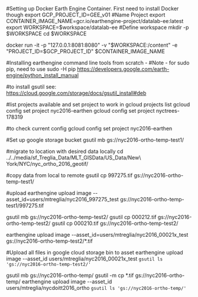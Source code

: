 #Setting up Docker Earth Engine Container. First need to install Docker though
export GCP_PROJECT_ID=GEE_v01 #Name Project
export CONTAINER_IMAGE_NAME=gcr.io/earthengine-project/datalab-ee:latest
export WORKSPACE=$workspace/datalab-ee #Define workspace
mkdir -p $WORKSPACE
cd $WORKSPACE

docker run -it -p "127.0.0.1:8081:8080" -v "$WORKSPACE:/content" -e "PROJECT_ID=$GCP_PROJECT_ID" $CONTAINER_IMAGE_NAME



#Installing earthengine command line tools from scratch - 
#Note - for sudo pip, need to use sudo -H pip
https://developers.google.com/earth-engine/python_install_manual

#to install gsutil see:
https://cloud.google.com/storage/docs/gsutil_install#deb 

#list projects available and set project to work in
gcloud projects list
gcloud config set project nyc2016-earthen
gcloud config set project nyctrees-178319

#to check current config
gcloud config set project nyc2016-earthen

#Set up google storage bucket
gsutil mb gs://nyc2016-ortho-temp-test1/

#migrate to location with desired data locally
cd ../../media/sf_Treglia_Data/MLT_GISData/US_Data/New\ York/NYC/nyc_ortho_2016_geotif/

#copy data from local to remote
gsutil cp 997275.tif gs://nyc2016-ortho-temp-test1/

#upload 
earthengine upload image --asset_id=users/mtreglia/nyc2016_997275_test gs://nyc2016-ortho-temp-test1/997275.tif


gsutil mb gs://nyc2016-ortho-temp-test2/
gsutil cp 000212.tif gs://nyc2016-ortho-temp-test2/
gsutil cp 000210.tif gs://nyc2016-ortho-temp-test2/

earthengine upload image --asset_id=users/mtreglia/nyc2016_00021x_test gs://nyc2016-ortho-temp-test2/*.tif

#Upload all files in google cloud storage bin to asset
earthengine upload image --asset_id users/mtreglia/nyc2016_00021x_test `gsutil ls 'gs://nyc2016-ortho-temp-test2/'`

gsutil mb gs://nyc2016-ortho-temp/
gsutil -m cp *.tif gs://nyc2016-ortho-temp/
earthengine upload image --asset_id users/mtreglia/nycdoitt2016_ortho `gsutil ls 'gs://nyc2016-ortho-temp/'`
